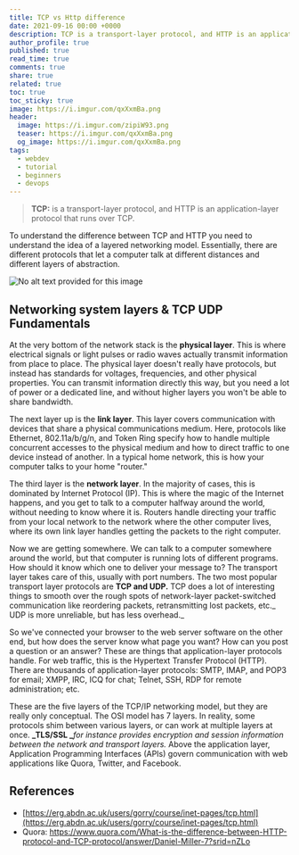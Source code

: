 ```yaml
---
title: TCP vs Http difference
date: 2021-09-16 00:00 +0000
description: TCP is a transport-layer protocol, and HTTP is an application-layer protocol that runs over TCP
author_profile: true
published: true
read_time: true
comments: true
share: true
related: true
toc: true
toc_sticky: true
image: https://i.imgur.com/qxXxmBa.png
header:
  image: https://i.imgur.com/zipiW93.png
  teaser: https://i.imgur.com/qxXxmBa.png
  og_image: https://i.imgur.com/qxXxmBa.png
tags:
  - webdev
  - tutorial
  - beginners
  - devops
---
```


> **TCP:** is a transport-layer protocol, and HTTP is an application-layer protocol that runs over TCP.

To understand the difference between TCP and HTTP you need to understand the idea of a layered networking model. Essentially, there are different protocols that let a computer talk at different distances and different layers of abstraction.

![No alt text provided for this image](https://media-exp1.licdn.com/dms/image/C5612AQFidHOoxBXcxQ/article-inline_image-shrink_1000_1488/0/1629980753836?e=1635379200&v=beta&t=ejscPivqV22eHtkynxLjj1NrEolsm3GA0HjLji4ZjNw)

## Networking system layers & TCP UDP Fundamentals

At the very bottom of the network stack is the **physical layer**. This is where electrical signals or light pulses or radio waves actually transmit information from place to place. The physical layer doesn't really have protocols, but instead has standards for voltages, frequencies, and other physical properties. You can transmit information directly this way, but you need a lot of power or a dedicated line, and without higher layers you won't be able to share bandwidth.

The next layer up is the **link layer**. This layer covers communication with devices that share a physical communications medium. Here, protocols like Ethernet, 802.11a/b/g/n, and Token Ring specify how to handle multiple concurrent accesses to the physical medium and how to direct traffic to one device instead of another. In a typical home network, this is how your computer talks to your home "router."

The third layer is the **network layer**. In the majority of cases, this is dominated by Internet Protocol (IP). This is where the magic of the Internet happens, and you get to talk to a computer halfway around the world, without needing to know where it is. Routers handle directing your traffic from your local network to the network where the other computer lives, where its own link layer handles getting the packets to the right computer.

Now we are getting somewhere. We can talk to a computer somewhere around the world, but that computer is running lots of different programs. How should it know which one to deliver your message to? The transport layer takes care of this, usually with port numbers. The two most popular transport layer protocols are **TCP and UDP.** TCP does a lot of interesting things to smooth over the rough spots of network-layer packet-switched communication like reordering packets, retransmitting lost packets, etc._ UDP is more unreliable, but has less overhead._

So we've connected your browser to the web server software on the other end, but how does the server know what page you want? How can you post a question or an answer? These are things that application-layer protocols handle. For web traffic, this is the Hypertext Transfer Protocol (HTTP). There are thousands of application-layer protocols: SMTP, IMAP, and POP3 for email; XMPP, IRC, ICQ for chat; Telnet, SSH, RDP for remote administration; etc.

These are the five layers of the TCP/IP networking model, but they are really only conceptual. The OSI model has 7 layers. In reality, some protocols shim between various layers, or can work at multiple layers at once. **_TLS/SSL _**_for instance provides encryption and session information between the network and transport layers._ Above the application layer, Application Programming Interfaces (APIs) govern communication with web applications like Quora, Twitter, and Facebook.

## References

- [https://erg.abdn.ac.uk/users/gorry/course/inet-pages/tcp.html](https://erg.abdn.ac.uk/users/gorry/course/inet-pages/tcp.html)
- Quora: https://www.quora.com/What-is-the-difference-between-HTTP-protocol-and-TCP-protocol/answer/Daniel-Miller-7?srid=nZLo
